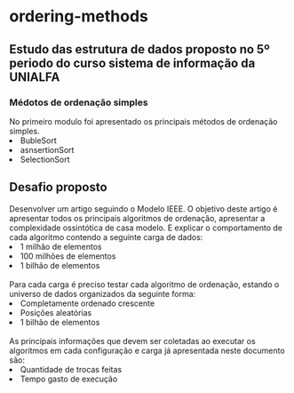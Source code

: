 # ordering-methods

<h2>Estudo das estrutura de dados proposto no 5º periodo do curso sistema de informação da UNIALFA</h2>
<p>
<h3>Médotos de ordenação simples</h3>
No primeiro modulo foi apresentado os principais métodos de ordenação simples.
<li>BubleSort
<li>asnsertionSort
<li>SelectionSort
</p>
<p>
<h2><strong>Desafio proposto</strong></h2>
Desenvolver um artigo seguindo o Modelo IEEE. O objetivo deste artigo é apresentar todos os principais algoritmos de
ordenação, apresentar a complexidade ossintótica de casa modelo. E explicar o
comportamento de cada algoritmo contendo a seguinte carga de dados:</br>
<li>1 milhão de elementos
<li>100 milhões de elementos
<li>1 bilhão de elementos</br></br>
Para cada carga é preciso testar cada algoritmo de ordenação, estando o universo de dados
organizados da seguinte forma:
<li>Completamente ordenado crescente
<li>Posições aleatórias
<li>1 bilhão de elementos</br></br>
As principais informações que devem ser coletadas ao executar os algoritmos em cada
configuração e carga já apresentada neste documento são:</br>
<li>Quantidade de trocas feitas
<li>Tempo gasto de execução</br></br>
</p>